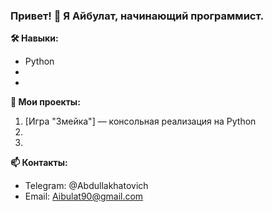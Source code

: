 ### Привет! 👋 Я Айбулат, начинающий программист.

**🛠️ Навыки:**  
- Python
-  
-   

**🚀 Мои проекты:**  
1.  [Игра "Змейка"] — консольная реализация на Python
2.   
3.  

**📫 Контакты:**  
- Telegram: @Abdullakhatovich
- Email: Aibulat90@gmail.com  
